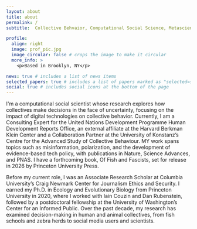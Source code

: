 ```yaml
---
layout: about
title: about
permalink: /
subtitle:  Collective Behvaior, Computational Social Science, Metascience, Statistics.

profile:
  align: right
  image: prof_pic.jpg
  image_circular: false # crops the image to make it circular
  more_info: >
    <p>Based in Brooklyn, NY</p>

news: true # includes a list of news items
selected_papers: true # includes a list of papers marked as "selected={true}"
social: true # includes social icons at the bottom of the page
---
```


I'm a computational social scientist whose research explores how collectives make decisions in the face of uncertainty, focusing on the impact of digital technologies on collective behavior. Currently, I am a Consulting Expert for the United Nations Development Programme Human Development Reports Office, an external affiliate at the Harvard Berkman Klein Center and a Collaboration Partner at the University of Konstanz’s Centre for the Advanced Study of Collective Behaviour. MY work spans topics such as misinformation, polarization, and the development of evidence-based tech policy, with publications in Nature, Science Advances, and PNAS. I have a forthcoming book, Of Fish and Fascists, set for release in 2026 by Princeton University Press.

Before my current role, I was an Associate Research Scholar at Columbia University’s Craig Newmark Center for Journalism Ethics and Security. I earned my Ph.D. in Ecology and Evolutionary Biology from Princeton University in 2020, where I worked with Iain Couzin and Dan Rubenstein, followed by a postdoctoral fellowship at the University of Washington’s Center for an Informed Public. Over the past decade, my research has examined decision-making in human and animal collectives, from fish schools and zebra herds to social media users and scientists.